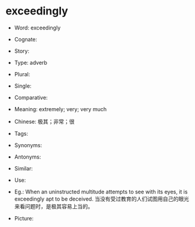 # exceedingly

- Word: exceedingly
- Cognate: 
- Story: 

- Type: adverb
- Plural: 
- Single: 
- Comparative: 
- Meaning: extremely; very; very much
- Chinese: 极其；非常；很
- Tags: 
- Synonyms: 
- Antonyms: 
- Similar: 
- Use: 
- Eg.: When an uninstructed multitude attempts to see with its eyes, it is exceedingly apt to be deceived. 当没有受过教育的人们试图用自己的眼光来看问题时，是极其容易上当的。
- Picture: 

